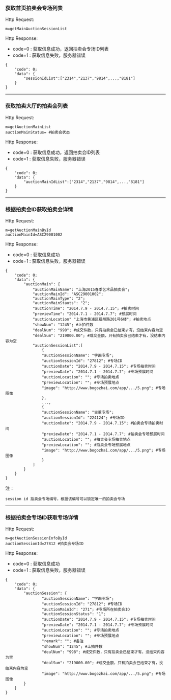 ### <a name="1">获取首页拍卖会专场列表</a>

Http Request: 

```
m=getMainAuctionSessionList
```
Http Response:

- code=0 : 获取信息成功，返回拍卖会专场ID列表
- code=1 : 获取信息失败，服务器错误

``` 
{ 
    "code": 0;
    "data": {
    	"sessionIdList":["2314","2137","9814",...,"8181"]
    }
}
```
---
### <a name="2">获取拍卖大厅的拍卖会列表</a>
Http Request: 

```
m=getAuctionMainList
auctionMainStatus= #拍卖会状态
```
Http Response:

- code=0 : 获取信息成功，返回拍卖会ID列表
- code=1 : 获取信息失败，服务器错误

``` 
{ 
    "code": 0;
    "data": {
    	"auctionMainIdList":["2314","2137","9814",...,"8181"]
    }
}
```

---
### <a name="3">根据拍卖会ID获取拍卖会详情</a>
Http Request: 

```
m=getAuctionMainById
auctionMainId=ASC29001002 
```
Http Response:

- code=0 : 获取信息成功
- code=1 : 获取信息失败，服务器错误

``` 
{ 
    "code": 0;
    "data": {
    	"auctionMain": {
    		"auctionMainName": "上海2015春季艺术品拍卖会";
    		"auctionMainId": "ASC29001002";
    		"auctionMainType": "2";
    		"auctionMainStauts": "2";
    		"auctionTime": "2014.7.9 - 2014.7.15"; #拍卖时间
    		"previewTime": "2014.7.1 - 2014.7.7"; #预展时间
    		"auctionLocation" "上海市黄浦区福州路201号6楼"; #拍卖地点
    		"showNum": "1245"; #上拍件数
    		"dealNum": "998"; #成交件数，只有拍卖会已结束才有，没结束内容为空
    		"dealSum": "219000.00"; #成交金额，只有拍卖会已结束才有，没结束内容为空
    		"auctionSessionList":[
    			{
    			"auctionSessionName": "字画专场";
    			"auctionSessionId": "27812"; #专场ID
    			"auctionDate": "2014.7.9 - 2014.7.15"; #专场拍卖时间
    			"previewDate": "2014.7.1 - 2014.7.7"; #专场预展时间
    			"auctionLocation": ""; #专场拍卖地点
    			"previewLocation": ""; #专场预展地点
    			"image": "http://www.bogozhai.com/app/.../5.png"; #专场图像 
    			},
    			...,
    			{
    			"auctionSessionName": "古董专场";
    			"auctionSessionId": "224124"; #专场ID
    			"auctionDate": "2014.7.9 - 2014.7.15"; #拍卖会专场拍卖时间
    			"previewDate": "2014.7.1 - 2014.7.7"; #拍卖会专场预展时间
    			"auctionLocation": ""; #拍卖会专场拍卖地点
    			"previewLocation": ""; #拍卖会专场预展地点
    			"image": "http://www.bogozhai.com/app/.../5.png"; #专场图像 
    			}
    		] 
    	}
	}
} 
```
注：

```
session id 拍卖会专场编号，根据该编号可以锁定唯一的拍卖会专场
```
---
### <a name="4">根据拍卖会专场ID获取专场详情</a>
Http Request: 

```
m=getAuctionSessionInfoById
auctionSessionId=27812 #拍卖会专场ID
```
Http Response:

- code=0 : 获取信息成功
- code=1 : 获取信息失败，服务器错误

``` 
{ 
    "code": 0;
    "data": {
    	"auctionSession": {
    			"auctionSessionName": "字画专场";
    			"auctionSessionId": "27812"; #专场ID
    			"auctionMainId": "271"; #专场所在拍卖会ID 
    			"auctionSessionStatus": "1"; 
    			"auctionDate": "2014.7.9 - 2014.7.15"; #专场拍卖时间
    			"previewDate": "2014.7.1 - 2014.7.7"; #专场预展时间
    			"auctionLocation": ""; #专场拍卖地点
    			"previewLocation": ""; #专场预展地点
    			"remark": ""; #备注
    			"showNum": "1245"; #上拍件数
    			"dealNum": "998"; #成交件数，只有拍卖会已结束才有，没结束内容为空
    			"dealSum": "219000.00"; #成交金额，只有拍卖会已结束才有，没结束内容为空
    			"image": "http://www.bogozhai.com/app/.../5.png"; #专场图像   
    	}
	}
} 
```
